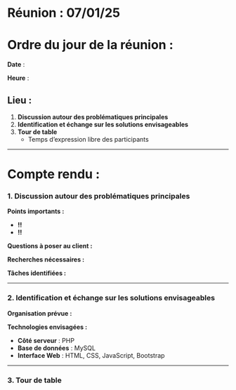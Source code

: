 # Réunion : 07/01/25

# **Ordre du jour de la réunion** :

**Date** : 

**Heure** : 

**Lieu** : 
---

1. **Discussion autour des problématiques principales**
2. **Identification et échange sur les solutions envisageables**
3. **Tour de table**
    - Temps d’expression libre des participants

---

# **Compte rendu** :

### 1. **Discussion autour des problématiques principales**



**Points importants :**

- **!!** 
- **!!** 

**Questions à poser au client :**


**Recherches nécessaires :**



**Tâches identifiées :**


---

### 2. **Identification et échange sur les solutions envisageables**

**Organisation prévue :**

**Technologies envisagées :**

- **Côté serveur** : PHP
- **Base de données** : MySQL
- **Interface Web** : HTML, CSS, JavaScript, Bootstrap

---

### 3. **Tour de table**